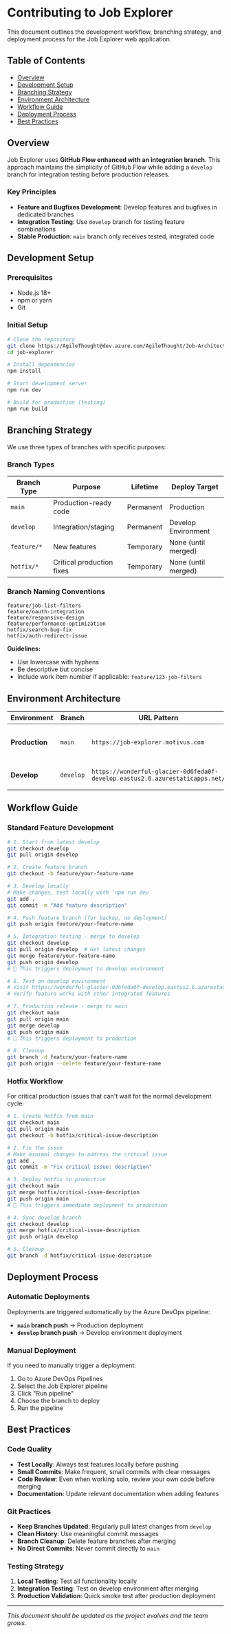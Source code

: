 # Contributing to Job Explorer

This document outlines the development workflow, branching strategy, and deployment process for the Job Explorer web application.

## Table of Contents

- [Overview](#overview)
- [Development Setup](#development-setup)
- [Branching Strategy](#branching-strategy)
- [Environment Architecture](#environment-architecture)
- [Workflow Guide](#workflow-guide)
- [Deployment Process](#deployment-process)
- [Best Practices](#best-practices)

## Overview

Job Explorer uses **GitHub Flow enhanced with an integration branch**. This approach maintains the simplicity of GitHub Flow while adding a `develop` branch for integration testing before production releases.

### Key Principles

- **Feature and Bugfixes Development**: Develop features and bugfixes in dedicated branches
- **Integration Testing**: Use `develop` branch for testing feature combinations
- **Stable Production**: `main` branch only receives tested, integrated code

## Development Setup

### Prerequisites

- Node.js 18+ 
- npm or yarn
- Git

### Initial Setup

```bash
# Clone the repository
git clone https://AgileThought@dev.azure.com/AgileThought/Job-Architecture/_git/job-explorer
cd job-explorer

# Install dependencies
npm install

# Start development server
npm run dev

# Build for production (testing)
npm run build
```

## Branching Strategy

We use three types of branches with specific purposes:

### Branch Types

| Branch Type | Purpose | Lifetime | Deploy Target |
|------------|---------|----------|---------------|
| `main` | Production-ready code | Permanent | Production |
| `develop` | Integration/staging | Permanent | Develop Environment |
| `feature/*` | New features | Temporary | None (until merged) |
| `hotfix/*` | Critical production fixes | Temporary | None (until merged) |

### Branch Naming Conventions

```
feature/job-list-filters
feature/oauth-integration
feature/responsive-design
feature/performance-optimization
hotfix/search-bug-fix
hotfix/auth-redirect-issue
```

**Guidelines:**
- Use lowercase with hyphens
- Be descriptive but concise
- Include work item number if applicable: `feature/123-job-filters`

## Environment Architecture

| Environment | Branch | URL Pattern | Purpose |
|------------|--------|-------------|---------|
| **Production** | `main` | `https://job-explorer.motivus.com` | Live application for end users |
| **Develop** | `develop` | `https://wonderful-glacier-0d6feda0f-develop.eastus2.6.azurestaticapps.net/` | Integration testing environment |

## Workflow Guide

### Standard Feature Development

```bash
# 1. Start from latest develop
git checkout develop
git pull origin develop

# 2. Create feature branch
git checkout -b feature/your-feature-name

# 3. Develop locally
# Make changes, test locally with `npm run dev`
git add .
git commit -m "Add feature description"

# 4. Push feature branch (for backup, no deployment)
git push origin feature/your-feature-name

# 5. Integration testing - merge to develop
git checkout develop
git pull origin develop  # Get latest changes
git merge feature/your-feature-name
git push origin develop
# 🚀 This triggers deployment to develop environment

# 6. Test on develop environment
# Visit https://wonderful-glacier-0d6feda0f-develop.eastus2.6.azurestaticapps.net/
# Verify feature works with other integrated features

# 7. Production release - merge to main
git checkout main
git pull origin main
git merge develop
git push origin main
# 🚀 This triggers deployment to production

# 8. Cleanup
git branch -d feature/your-feature-name
git push origin --delete feature/your-feature-name
```

### Hotfix Workflow

For critical production issues that can't wait for the normal development cycle:

```bash
# 1. Create hotfix from main
git checkout main
git pull origin main
git checkout -b hotfix/critical-issue-description

# 2. Fix the issue
# Make minimal changes to address the critical issue
git add .
git commit -m "Fix critical issue: description"

# 3. Deploy hotfix to production
git checkout main
git merge hotfix/critical-issue-description
git push origin main
# 🚀 This triggers immediate deployment to production

# 4. Sync develop branch
git checkout develop
git merge hotfix/critical-issue-description
git push origin develop

# 5. Cleanup
git branch -d hotfix/critical-issue-description
```

## Deployment Process

### Automatic Deployments

Deployments are triggered automatically by the Azure DevOps pipeline:

- **`main` branch push** → Production deployment
- **`develop` branch push** → Develop environment deployment

### Manual Deployment

If you need to manually trigger a deployment:

1. Go to Azure DevOps Pipelines
2. Select the Job Explorer pipeline
3. Click "Run pipeline"
4. Choose the branch to deploy
5. Run the pipeline

## Best Practices

### Code Quality

- **Test Locally**: Always test features locally before pushing
- **Small Commits**: Make frequent, small commits with clear messages
- **Code Review**: Even when working solo, review your own code before merging
- **Documentation**: Update relevant documentation when adding features

### Git Practices

- **Keep Branches Updated**: Regularly pull latest changes from `develop`
- **Clean History**: Use meaningful commit messages
- **Branch Cleanup**: Delete feature branches after merging
- **No Direct Commits**: Never commit directly to `main`

### Testing Strategy

1. **Local Testing**: Test all functionality locally
2. **Integration Testing**: Test on develop environment after merging
3. **Production Validation**: Quick smoke test after production deployment

---

*This document should be updated as the project evolves and the team grows.*